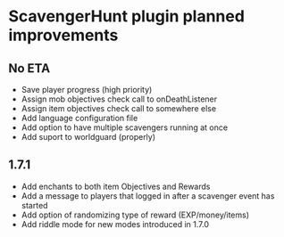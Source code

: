 # ScavengerHunt plugin planned improvements

## No ETA
* Save player progress (high priority)
* Assign mob objectives check call to onDeathListener
* Assign item objectives check call to somewhere else
* Add language configuration file
* Add option to have multiple scavengers running at once
* Add suport to worldguard (properly)

## 1.7.1
* Add enchants to both item Objectives and Rewards
* Add a message to players that logged in after a scavenger event has started
* Add option of randomizing type of reward (EXP/money/items)
* Add riddle mode for new modes introduced in 1.7.0